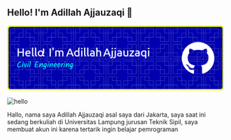 ## Hello! I'm Adillah Ajjauzaqi 👋

![Adillah Ajjjauzaqi](img/github-header-image.png)

<!--
**Dills28/Dills28** is a ✨ _special_ ✨ repository because its `README.md` (this file) appears on your GitHub profile.

Here are some ideas to get you started:

- 🔭 I’m currently working on ...
- 🌱 I’m currently learning ...
- 👯 I’m looking to collaborate on ...
- 🤔 I’m looking for help with ...
- 💬 Ask me about ...
- 📫 How to reach me: ...
- 😄 Pronouns: ...
- ⚡ Fun fact: ...
-->

![hello](https://media4.giphy.com/media/v1.Y2lkPTc5MGI3NjExZ3ZocXdsdTQ0aDJiaXN1NDU4d2V6aHp0MDc0eXdqZmlsbGJuanJuYSZlcD12MV9pbnRlcm5hbF9naWZfYnlfaWQmY3Q9Zw/Cmr1OMJ2FN0B2/giphy.gif)

Hallo, nama saya Adillah Ajjauzaqi asal saya dari Jakarta, saya saat ini sedang berkuliah di Universitas Lampung jurusan Teknik Sipil, saya membuat akun ini karena tertarik ingin belajar pemrograman 